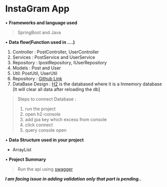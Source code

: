 # **InstaGram App**

• **Frameworks and language used**
> SpringBoot and Java

• **Data flow(Function used in ....)**
1. Controller : PostController, UserController
2. Services : PostService and UserService
3. Repository : IpostRepository, IUserRepository
3. Models : Post and User
4. Util: PostUtil, UserUtil
4. Repository : [Github Link](https://github.com/DilshaUdayanP/SpringBoot/tree/main/Assignments/UserManagment)
5. DataBase Design : [H2](http://localhost:8080/h2-console) is the databased where it is a Inmemory database [It will clear all data after reloading the db]
>Steps to connect Database :
> 1. run the project
> 2. open h2-console
> 3. add jpa key which excess from console 
> 4. click connect
> 5. query console open

• **Data Structure used in your project**
- ArrayList

• **Project Summary**
> Run the api using [swagger](http://localhost:8080/swagger-ui/index.html)

**_I am facing issue in adding validation only that part is pending.._**